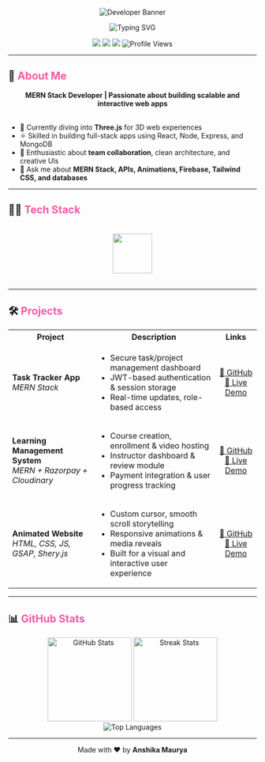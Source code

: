 <!-- Sleek Animated Developer Banner -->
<p align="center">
  <img src="https://capsule-render.vercel.app/api?type=waving&color=0:8E2DE2,100:4A00E0&height=240&section=header&text=Anshika%20Maurya%20%7C%20Full%20Stack%20Developer&fontSize=38&fontAlign=50&fontColor=ffffff&animation=twinkling" alt="Developer Banner" />
</p>

<!-- Animated Typing Banner -->
<p align="center">
  <img src="https://readme-typing-svg.herokuapp.com?font=Fira+Code&weight=700&size=30&duration=3000&pause=1000&color=F857A6&center=true&vCenter=true&width=800&lines=Hi+%F0%9F%91%8B%2C+I'm+Anshika+Maurya;Full+Stack+Developer+%7C+MERN+Enthusiast" alt="Typing SVG"/>
</p>

<p align="center">
  <a href="https://github.com/anshika-maurya" target="_blank"><img src="https://img.shields.io/github/followers/anshika-maurya?label=Follow&style=social" /></a>
  <a href="https://linkedin.com/in/anshika-maurya64" target="_blank"><img src="https://img.shields.io/badge/-LinkedIn-0A66C2?style=for-the-badge&logo=linkedin&logoColor=white" /></a>
  <a href="mailto:anshikamaurya6400@gmail.com"><img src="https://img.shields.io/badge/-Gmail-D14836?style=for-the-badge&logo=gmail&logoColor=white" /></a>
  <img src="https://komarev.com/ghpvc/?username=anshika-maurya&style=for-the-badge&color=F857A6" alt="Profile Views"/>
</p>

---

## 🚀 <span style="color:#F857A6">About Me</span>

<div align="center">
  <b>MERN Stack Developer | Passionate about building scalable and interactive web apps</b><br/>
  <br/>
  <ul align="left">
    <li>🌱 Currently diving into <b>Three.js</b> for 3D web experiences</li>
    <li>⚛️ Skilled in building full-stack apps using React, Node, Express, and MongoDB</li>
    <li>🤝 Enthusiastic about <b>team collaboration</b>, clean architecture, and creative UIs</li>
    <li>💬 Ask me about <b>MERN Stack, APIs, Animations, Firebase, Tailwind CSS, and databases</b></li>
  </ul>
</div>

---

## 🧑‍💻 <span style="color:#F857A6">Tech Stack</span>

<div align="center">
  <!-- Large, Animated, Professional Tech Icons -->
  <img src="https://skillicons.dev/icons?i=js,ts,react,nextjs,nodejs,express,mongodb,mysql,tailwind,html,css,git,github,postman,vercel,render&theme=dark&perline=8" height="80" style="margin:18px 0;"/>
</div>

---

## 🛠️ <span style="color:#F857A6">Projects</span>

<div align="center">

<table>
  <tr>
    <th align="center">Project</th>
    <th align="center">Description</th>
    <th align="center">Links</th>
  </tr>
  <tr>
    <td><strong>Task Tracker App</strong><br/><em>MERN Stack</em></td>
    <td align="left">
      <ul>
        <li>Secure task/project management dashboard</li>
        <li>JWT-based authentication & session storage</li>
        <li>Real-time updates, role-based access</li>
      </ul>
    </td>
    <td align="center">
      <a href="https://github.com/anshika-maurya/Task-Tracker" target="_blank">🔗 GitHub</a><br/>
      <a href="https://task-tracker-theta-steel.vercel.app/" target="_blank">🚀 Live Demo</a>
    </td>
  </tr>
  <tr>
    <td><strong>Learning Management System</strong><br/><em>MERN + Razorpay + Cloudinary</em></td>
    <td align="left">
      <ul>
        <li>Course creation, enrollment & video hosting</li>
        <li>Instructor dashboard & review module</li>
        <li>Payment integration & user progress tracking</li>
      </ul>
    </td>
    <td align="center">
      <a href="https://github.com/anshika-maurya/studynotion" target="_blank">🔗 GitHub</a><br/>
      <a href="https://educational-platform-16.vercel.app/" target="_blank">🚀 Live Demo</a>
    </td>
  </tr>
  <tr>
    <td><strong>Animated Website</strong><br/><em>HTML, CSS, JS, GSAP, Shery.js</em></td>
    <td align="left">
      <ul>
        <li>Custom cursor, smooth scroll storytelling</li>
        <li>Responsive animations & media reveals</li>
        <li>Built for a visual and interactive user experience</li>
      </ul>
    </td>
    <td align="center">
      <a href="https://github.com/anshika-maurya/theCuberto" target="_blank">🔗 GitHub</a><br/>
      <a href="https://anshika-maurya.github.io/theCuberto/" target="_blank">🚀 Live Demo</a>
    </td>
  </tr>
</table>

</div>

---



## 📊 <span style="color:#F857A6">GitHub Stats</span>

<p align="center">
  <img src="https://github-readme-stats.vercel.app/api?username=anshika-maurya&show_icons=true&theme=radical" alt="GitHub Stats" height="170"/>
  <img src="https://github-readme-streak-stats.herokuapp.com/?user=anshika-maurya&theme=radical" alt="Streak Stats" height="170"/>
  <br/>
  <img src="https://github-readme-stats.vercel.app/api/top-langs/?username=anshika-maurya&layout=compact&theme=radical" alt="Top Languages"/>
</p>

---



<p align="center">
  Made with ❤️ by <strong>Anshika Maurya</strong>
</p>
